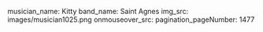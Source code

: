 musician_name: Kitty
band_name: Saint Agnes
img_src: images/musician1025.png
onmouseover_src: 
pagination_pageNumber: 1477